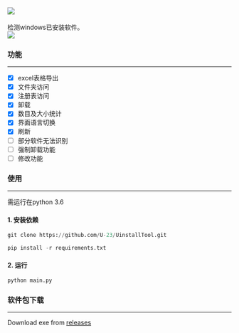 ![](https://i.imgur.com/FD65VtH.png)
---
检测windows已安装软件。  
![](https://i.imgur.com/H20qKva.png)
### 功能  
---  
- [x] excel表格导出
- [x] 文件夹访问
- [x] 注册表访问
- [x] 卸载
- [x] 数目及大小统计
- [x] 界面语言切换
- [x] 刷新
- [ ] 部分软件无法识别  
- [ ] 强制卸载功能
- [ ] 修改功能

### 使用  
---  
需运行在python 3.6 

#### 1. 安装依赖 
```python
git clone https://github.com/U-23/UinstallTool.git

pip install -r requirements.txt  
```
#### 2. 运行
```python
python main.py
```
### 软件包下载
---
Download exe from [releases](https://github.com/U-23/UinstallTool/releases)
